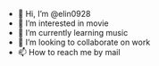 - 👋 Hi, I’m @elin0928
- 👀 I’m interested in movie
- 🌱 I’m currently learning music
- 💞️ I’m looking to collaborate on work
- 📫 How to reach me by mail

<!---
elin0928/elin0928 is a ✨ special ✨ repository because its `README.md` (this file) appears on your GitHub profile.
You can click the Preview link to take a look at your changes.
--->

